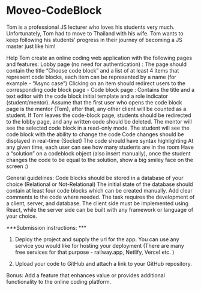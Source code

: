 ﻿# Moveo-CodeBlock
Tom is a professional JS lecturer who loves his students very much.
Unfortunately, Tom had to move to Thailand with his wife.
Tom wants to keep following his students' progress in their journey of becoming a JS master just like him!

Help Tom create an online coding web application with the following pages and features:
Lobby page (no need for authentication) :
The page should contain the title “Choose code block” and a list of at least 4 items that represent code blocks, each item can be represented by a name (for example - “Async case”)
Clicking on an item should redirect users to the corresponding code block page -
Code block page :
Contains the title and a text editor with the code block initial template and a role indicator (student/mentor).
Assume that the first user who opens the code block page is the mentor (Tom), after that, any other client will be counted as a student.
If Tom leaves the code-block page, students should be redirected to the lobby page, and any written code should be deleted.
The mentor will see the selected code block in a read-only mode.
The student will see the code block with the ability to change the code
Code changes should be displayed in real-time (Socket)
The code should have syntax highlighting
At any given time, each user can see how many students are in the room
Have a “solution” on a codeblock object (also insert manually), once the student changes the code to be equal to the solution, show a big smiley face on the screen :)

General guidelines:
Code blocks should be stored in a database of your choice (Relational or Not-Relational)
The initial state of the database should contain at least four code blocks which can be created manually.
Add clear comments to the code where needed.
The task requires the development of a client, server, and database. The client side must be implemented using React, while the server side can be built with any framework or language of your choice.


***Submission instructions: ***

1. Deploy the project and supply the url for the app.
You can use any service you would like for hosting your deployment (There are many free services for that purpose - railway.app, Netlify, Vercel etc. )

2. Upload your code to GitHub and attach a link to your GitHub repository.

Bonus:
Add a feature that enhances value or provides additional functionality to the online coding platform.
